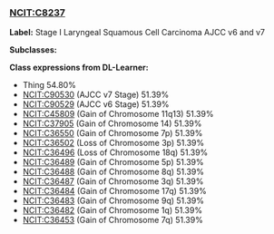 
### [NCIT:C8237](http://purl.obolibrary.org/obo/NCIT_C8237)
**Label:** Stage I Laryngeal Squamous Cell Carcinoma AJCC v6 and v7

**Subclasses:** 

**Class expressions from DL-Learner:**

- Thing 54.80%
- [NCIT:C90530](http://purl.obolibrary.org/obo/NCIT_C90530) (AJCC v7 Stage) 51.39%
- [NCIT:C90529](http://purl.obolibrary.org/obo/NCIT_C90529) (AJCC v6 Stage) 51.39%
- [NCIT:C45809](http://purl.obolibrary.org/obo/NCIT_C45809) (Gain of Chromosome 11q13) 51.39%
- [NCIT:C37905](http://purl.obolibrary.org/obo/NCIT_C37905) (Gain of Chromosome 14) 51.39%
- [NCIT:C36550](http://purl.obolibrary.org/obo/NCIT_C36550) (Gain of Chromosome 7p) 51.39%
- [NCIT:C36502](http://purl.obolibrary.org/obo/NCIT_C36502) (Loss of Chromosome 3p) 51.39%
- [NCIT:C36496](http://purl.obolibrary.org/obo/NCIT_C36496) (Loss of Chromosome 18q) 51.39%
- [NCIT:C36489](http://purl.obolibrary.org/obo/NCIT_C36489) (Gain of Chromosome 5p) 51.39%
- [NCIT:C36488](http://purl.obolibrary.org/obo/NCIT_C36488) (Gain of Chromosome 8q) 51.39%
- [NCIT:C36487](http://purl.obolibrary.org/obo/NCIT_C36487) (Gain of Chromosome 3q) 51.39%
- [NCIT:C36484](http://purl.obolibrary.org/obo/NCIT_C36484) (Gain of Chromosome 17q) 51.39%
- [NCIT:C36483](http://purl.obolibrary.org/obo/NCIT_C36483) (Gain of Chromosome 9q) 51.39%
- [NCIT:C36482](http://purl.obolibrary.org/obo/NCIT_C36482) (Gain of Chromosome 1q) 51.39%
- [NCIT:C36453](http://purl.obolibrary.org/obo/NCIT_C36453) (Gain of Chromosome 7q) 51.39%



